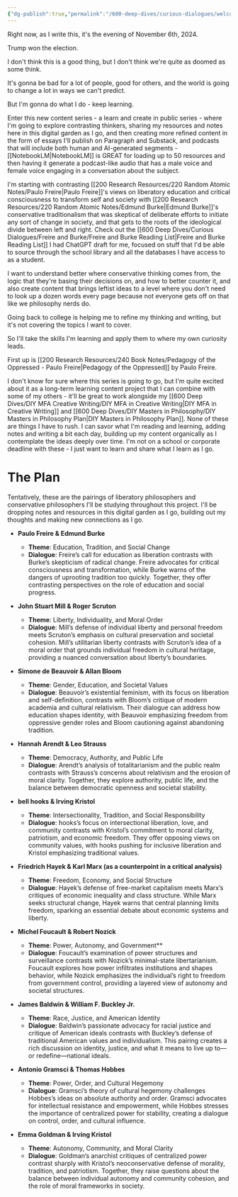 ```yaml
---
{"dg-publish":true,"permalink":"/600-deep-dives/curious-dialogues/welcome-to-curious-dialogues/"}
---
```


Right now, as I write this, it's the evening of November 6th, 2024.

Trump won the election.

I don't think this is a good thing, but I don't think we're quite as doomed as some think.

It's gonna be bad for a lot of people, good for others, and the world is going to change a lot in ways we can't predict.

But I'm gonna do what I do - keep learning.

Enter this new content series - a learn and create in public series - where I'm going to explore contrasting thinkers, sharing my resources and notes here in this digital garden as I go, and then creating more refined content in the form of essays I'll publish on Paragraph and Substack, and podcasts that will include both human and AI-generated segments - [[NotebookLM\|NotebookLM]] is GREAT for loading up to 50 resources and then having it generate a podcast-like audio that has a male voice and female voice engaging in a conversation about the subject.

I'm starting with contrasting [[200 Research Resources/220 Random Atomic Notes/Paulo Freire\|Paulo Freire]]'s views on liberatory education and critical consciousness to transform self and society with [[200 Research Resources/220 Random Atomic Notes/Edmund Burke\|Edmund Burke]]'s conservative traditionalism that was skeptical of deliberate efforts to initiate any sort of change in society, and that gets to the roots of the ideological divide between left and right.  Check out the [[600 Deep Dives/Curious Dialogues/Freire and Burke/Freire and Burke Reading List\|Freire and Burke Reading List]] I had ChatGPT draft for me, focused on stuff that I'd be able to source through the school library and all the databases I have access to as a student.

I want to understand better where conservative thinking comes from, the logic that they're basing their decisions on, and how to better counter it, and also create content that brings leftist ideas to a level where you don't need to look up a dozen words every page because not everyone gets off on that like we philosophy nerds do.

Going back to college is helping me to refine my thinking and writing, but it's not covering the topics I want to cover.

So I'll take the skills I'm learning and apply them to where my own curiosity leads.

First up is [[200 Research Resources/240 Book Notes/Pedagogy of the Oppressed - Paulo Freire\|Pedagogy of the Oppressed]] by Paulo Freire.

I don't know for sure where this series is going to go, but I'm quite excited about it as a long-term learning content project that I can combine with some of my others - it'll be great to work alongside my [[600 Deep Dives/DIY MFA Creative Writing/DIY MFA in Creative Writing\|DIY MFA in Creative Writing]] and [[600 Deep Dives/DIY Masters in Philosophy/DIY Masters in Philosophy Plan\|DIY Masters in Philosophy Plan]].  None of these are things I have to rush.  I can savor what I'm reading and learning, adding notes and writing a bit each day, building up my content organically as I contemplate the ideas deeply over time.  I'm not on a school or corporate deadline with these - I just want to learn and share what I learn as I go.

# The Plan
Tentatively, these are the pairings of liberatory philosophers and conservative philosophers I'll be studying throughout this project.  I'll be dropping notes and resources in this digital garden as I go, building out my thoughts and making new connections as I go.

- **Paulo Freire & Edmund Burke**
    
    - **Theme**: Education, Tradition, and Social Change
    - **Dialogue**: Freire’s call for education as liberation contrasts with Burke’s skepticism of radical change. Freire advocates for critical consciousness and transformation, while Burke warns of the dangers of uprooting tradition too quickly. Together, they offer contrasting perspectives on the role of education and social progress.
- **John Stuart Mill & Roger Scruton**
    
    - **Theme**: Liberty, Individuality, and Moral Order
    - **Dialogue**: Mill’s defense of individual liberty and personal freedom meets Scruton’s emphasis on cultural preservation and societal cohesion. Mill’s utilitarian liberty contrasts with Scruton’s idea of a moral order that grounds individual freedom in cultural heritage, providing a nuanced conversation about liberty’s boundaries.
- **Simone de Beauvoir & Allan Bloom**
    
    - **Theme**: Gender, Education, and Societal Values
    - **Dialogue**: Beauvoir’s existential feminism, with its focus on liberation and self-definition, contrasts with Bloom’s critique of modern academia and cultural relativism. Their dialogue can address how education shapes identity, with Beauvoir emphasizing freedom from oppressive gender roles and Bloom cautioning against abandoning tradition.
- **Hannah Arendt & Leo Strauss**
    
    - **Theme**: Democracy, Authority, and Public Life
    - **Dialogue**: Arendt’s analysis of totalitarianism and the public realm contrasts with Strauss’s concerns about relativism and the erosion of moral clarity. Together, they explore authority, public life, and the balance between democratic openness and societal stability.
- **bell hooks & Irving Kristol**
    
    - **Theme**: Intersectionality, Tradition, and Social Responsibility
    - **Dialogue**: hooks’s focus on intersectional liberation, love, and community contrasts with Kristol’s commitment to moral clarity, patriotism, and economic freedom. They offer opposing views on community values, with hooks pushing for inclusive liberation and Kristol emphasizing traditional values.
- **Friedrich Hayek & Karl Marx (as a counterpoint in a critical analysis)**
    
    - **Theme**: Freedom, Economy, and Social Structure
    - **Dialogue**: Hayek’s defense of free-market capitalism meets Marx’s critiques of economic inequality and class structure. While Marx seeks structural change, Hayek warns that central planning limits freedom, sparking an essential debate about economic systems and liberty.
- **Michel Foucault & Robert Nozick**
    
    - **Theme**: Power, Autonomy, and Government**
    - **Dialogue**: Foucault’s examination of power structures and surveillance contrasts with Nozick’s minimal-state libertarianism. Foucault explores how power infiltrates institutions and shapes behavior, while Nozick emphasizes the individual’s right to freedom from government control, providing a layered view of autonomy and societal structures.
- **James Baldwin & William F. Buckley Jr.**
    
    - **Theme**: Race, Justice, and American Identity
    - **Dialogue**: Baldwin’s passionate advocacy for racial justice and critique of American ideals contrasts with Buckley’s defense of traditional American values and individualism. This pairing creates a rich discussion on identity, justice, and what it means to live up to—or redefine—national ideals.
- **Antonio Gramsci & Thomas Hobbes**
    
    - **Theme**: Power, Order, and Cultural Hegemony
    - **Dialogue**: Gramsci’s theory of cultural hegemony challenges Hobbes’s ideas on absolute authority and order. Gramsci advocates for intellectual resistance and empowerment, while Hobbes stresses the importance of centralized power for stability, creating a dialogue on control, order, and cultural influence.
- **Emma Goldman & Irving Kristol**
    
    - **Theme**: Autonomy, Community, and Moral Clarity
    - **Dialogue**: Goldman’s anarchist critiques of centralized power contrast sharply with Kristol’s neoconservative defense of morality, tradition, and patriotism. Together, they raise questions about the balance between individual autonomy and community cohesion, and the role of moral frameworks in society.